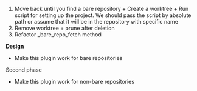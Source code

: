 1. Move back until you find a bare repository + Create a worktree + Run script for setting up the project. We should pass the script by absolute path or assume that it will be in the repository with specific name
2. Remove worktree + prune after deletion
3. Refactor \_bare_repo_fetch method

**Design**

-   Make this plugin work for bare repositories

Second phase

-   Make this plugin work for non-bare repositories
